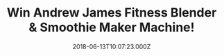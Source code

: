---
campaign-uuid: "c-ec04bf5a-06e6-4522-94ea-676ce83d0c3f"
type: "Preview"
category: "Gifts"
date: "2018-06-13T10:07:23.000Z"
end-date: "2018-07-13T23:59:00.000Z"
disable-form: false
is_promoted: false
has_entry_page: true
title: "Win Andrew James Fitness Blender & Smoothie Maker Machine!"
competition-description: "<p>Summer is just around the corner and we all want to be\
  \ in shape! If you are a smoothie-maker kind of person this is a MUST for you! We’\
  ve managed to get in our hands the ultimate Andrew James Fitness Blender & Smoothie\
  \ Maker and we want to give it to you!</p>\r\n<p>Want it? Enter below to get involved.</p>"
hero-header: "Win Andrew James Fitness Blender & Smoothie Maker Machine!"
terms-confirmation: "N/A"
banner-img: "https://assets.expresslyapp.com/asset-0b1de952-3711-419f-b7dc-895bcf833126.jpg"
logo-left-href: "https://aaa.nme.com"
logo-left-image: "https://assets.expresslyapp.com/asset-4e0d84e3-bd9f-4ac2-9a76-7ef2fa919be7.jpg"
logo-left-title: "NME"
bg-image-hero: "https://assets.expresslyapp.com/asset-4ce6308d-399c-4c3f-b210-9737b7568c50.jpg"
bg-image-first: "https://assets.expresslyapp.com/asset-9e1d399c-ea33-4525-92a8-47a2ba43286e.jpg"
section1-content: "<p>The Nutri-Fit Blender from Andrew James is ideal for anyone\
  \ looking for a fitness blender that can do more than just create smoothies!</p>\r\
  \n<p>This versatile machine can create everything from nutritious protein shakes\
  \ and detox smoothies to super healthy soups and even nut butters.\r\nIt deals with\
  \ the toughest foods and extract all those crucial nutrients that you need to achieve\
  \ your fitness and healthy goals!</p>\r\n<p>If you’re looking forward to create\
  \ amazing smoothies and juices, enter the form below and it will take pride of place\
  \ in your kitchen!</p>"
entry-title: "Win Andrew James Fitness Blender & Smoothie Maker Machine!"
entry-content: "Enter the draw to win the Andrew James Fitness Blender & Smoothie\
  \ Maker Machine and get ready to boost your health by completing the form below\
  \ before 23:59 on 13th July 2018."
has-winner: false
prize-description: "Andrew James Fitness Blender & Smoothie Maker Machine!"
special-conditions: "Multiple entries are allowed up to one every day."
---